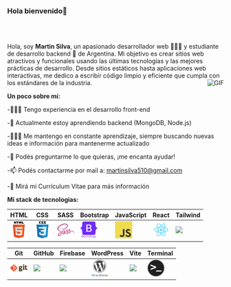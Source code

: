 ### Hola bienvenido👋
<br />
<br /> 
    
Hola, soy **Martin Silva**, un apasionado desarrollador web 👨🏽‍💻 y estudiante de desarrollo backend 🚀 de Argentina.
Mi objetivo es crear sitios web atractivos y funcionales usando las últimas tecnologías y las mejores prácticas de desarrollo. Desde sitios estáticos hasta aplicaciones web interactivas, me dedico a escribir código limpio y eficiente que cumpla con los estándares de la industria.
  <img align="right" alt="GIF" src="https://i.pinimg.com/originals/e4/26/70/e426702edf874b181aced1e2fa5c6cde.gif" />

**Un poco sobre mí:** 

-👨🏽‍💻 Tengo experiencia en el desarrollo front-end

-💼 Actualmente estoy aprendiendo backend (MongoDB, Node.js) 

-🙍🏽‍♂️ Me mantengo en constante aprendizaje, siempre buscando nuevas ideas e información para mantenerme actualizado

-💬 Podés preguntarme lo que quieras, ¡me encanta ayudar!

-📫 Podés contactarme por mail a: martinsilva510@gmail.com

-📝 Mirá mi Currículum Vitae para más información


**Mi stack de tecnologias:**  

| HTML | CSS | SASS | Bootstrap | JavaScript | React | Tailwind |
|------|-----|------|-----------|------------|--------|----------|
| <img src="https://raw.githubusercontent.com/devicons/devicon/master/icons/html5/html5-original-wordmark.svg" width="40"/> | <img src="https://raw.githubusercontent.com/devicons/devicon/master/icons/css3/css3-original-wordmark.svg" width="40"/> | <img src="https://raw.githubusercontent.com/devicons/devicon/master/icons/sass/sass-original.svg" width="40"/> | <img src="https://raw.githubusercontent.com/devicons/devicon/master/icons/bootstrap/bootstrap-plain-wordmark.svg" width="40"/> | <img src="https://raw.githubusercontent.com/github/explore/main/topics/javascript/javascript.png" width="40"/> | <img src="https://raw.githubusercontent.com/github/explore/main/topics/react/react.png" width="40"/> | <img src="https://www.vectorlogo.zone/logos/tailwindcss/tailwindcss-icon.svg" width="40"/> |

| Git | GitHub | Firebase | WordPress | Vite | Terminal |
|-----|--------|----------|-----------|------|----------|
| <img src="https://raw.githubusercontent.com/github/explore/main/topics/git/git.png" width="40"/> | <img src="https://github.githubassets.com/images/modules/logos_page/GitHub-Mark.png" width="40"/> | <img src="https://www.vectorlogo.zone/logos/firebase/firebase-icon.svg" width="40"/> | <img src="https://raw.githubusercontent.com/devicons/devicon/master/icons/wordpress/wordpress-original.svg" width="40"/> | <img src="https://vitejs.dev/logo.svg" width="40"/> | <img src="https://raw.githubusercontent.com/github/explore/main/topics/terminal/terminal.png" width="40"/> |


  

